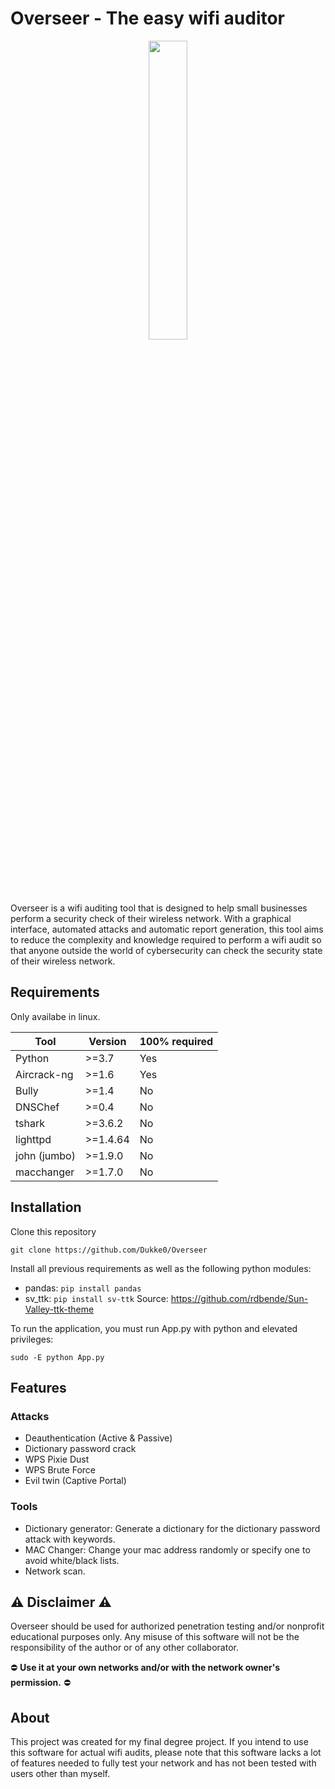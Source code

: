 # Overseer - The easy wifi auditor
<p align="center">
  <img src="https://user-images.githubusercontent.com/55766197/177827198-6da8a6ec-4798-498e-a60b-67dfe7b9de77.png" width=35% height=35%>
</p>

Overseer is a wifi auditing tool that is designed to help small businesses perform a security check of their wireless network. With a graphical interface, automated attacks and automatic report generation, this tool aims to reduce the complexity and knowledge required to perform a wifi audit so that anyone outside the world of cybersecurity can check the security state of their wireless network.

## Requirements

Only availabe in linux.

| Tool        | Version   |  100% required  |
| -------     | ---       | ---             |
| Python      | >=3.7     | Yes             |
| Aircrack-ng | >=1.6     | Yes             |
| Bully       | >=1.4     | No              |
| DNSChef     | >=0.4     | No              |
| tshark      | >=3.6.2   | No              |
| lighttpd    | >=1.4.64  | No              |
| john (jumbo)| >=1.9.0   | No              |
| macchanger  | >=1.7.0   | No              |

## Installation

Clone this repository

```
git clone https://github.com/Dukke0/Overseer
```
Install all previous requirements as well as the following python modules:

- pandas: ```pip install pandas```
- sv_ttk: ```pip install sv-ttk``` Source: https://github.com/rdbende/Sun-Valley-ttk-theme

To run the application, you must run App.py with python and elevated privileges:

```
sudo -E python App.py
```

## Features

### Attacks

- Deauthentication (Active & Passive)
- Dictionary password crack
- WPS Pixie Dust
- WPS Brute Force
- Evil twin (Captive Portal)

### Tools

- Dictionary generator: Generate a dictionary for the dictionary password attack with keywords.
- MAC Changer: Change your mac address randomly or specify one to avoid white/black lists.
- Network scan.

## :warning:	Disclaimer :warning:	

Overseer should be used for authorized penetration testing and/or nonprofit educational purposes only. Any misuse of this software will not be the responsibility of the author or of any other collaborator.

:no_entry:	**Use it at your own networks and/or with the network owner's permission.** :no_entry:

## About

This project was created for my final degree project. If you intend to use this software for actual wifi audits, please note that this software lacks a lot of features needed to fully test your network and has not been tested with users other than myself.
